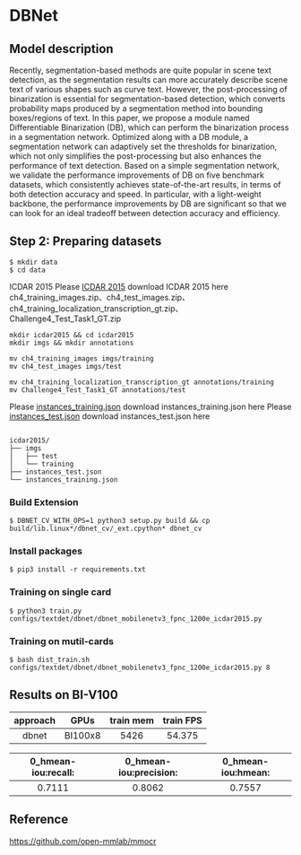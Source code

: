 # DBNet

## Model description
Recently, segmentation-based methods are quite popular in scene text detection, as the segmentation results can more accurately describe scene text of various shapes such as curve text. However, the post-processing of binarization is essential for segmentation-based detection, which converts probability maps produced by a segmentation method into bounding boxes/regions of text. In this paper, we propose a module named Differentiable Binarization (DB), which can perform the binarization process in a segmentation network. Optimized along with a DB module, a segmentation network can adaptively set the thresholds for binarization, which not only simplifies the post-processing but also enhances the performance of text detection. Based on a simple segmentation network, we validate the performance improvements of DB on five benchmark datasets, which consistently achieves state-of-the-art results, in terms of both detection accuracy and speed. In particular, with a light-weight backbone, the performance improvements by DB are significant so that we can look for an ideal tradeoff between detection accuracy and efficiency.
## Step 2: Preparing datasets

```shell
$ mkdir data
$ cd data
```
ICDAR 2015
Please [ICDAR 2015](https://rrc.cvc.uab.es/?ch=4&com=downloads) download ICDAR 2015 here
ch4_training_images.zip、ch4_test_images.zip、ch4_training_localization_transcription_gt.zip、Challenge4_Test_Task1_GT.zip

```shell
mkdir icdar2015 && cd icdar2015
mkdir imgs && mkdir annotations

mv ch4_training_images imgs/training
mv ch4_test_images imgs/test

mv ch4_training_localization_transcription_gt annotations/training
mv Challenge4_Test_Task1_GT annotations/test
```
Please [instances_training.json](https://download.openmmlab.com/mmocr/data/icdar2015/instances_training.json) download instances_training.json here
Please [instances_test.json](https://download.openmmlab.com/mmocr/data/icdar2015/instances_test.json) download instances_test.json here

```shell

icdar2015/
├── imgs
│   ├── test
│   └── training
├── instances_test.json
└── instances_training.json

```
### Build Extension

```shell
$ DBNET_CV_WITH_OPS=1 python3 setup.py build && cp build/lib.linux*/dbnet_cv/_ext.cpython* dbnet_cv
```
### Install packages

```shell
$ pip3 install -r requirements.txt
```

### Training on single card
```shell
$ python3 train.py configs/textdet/dbnet/dbnet_mobilenetv3_fpnc_1200e_icdar2015.py
```

### Training on mutil-cards
```shell
$ bash dist_train.sh configs/textdet/dbnet/dbnet_mobilenetv3_fpnc_1200e_icdar2015.py 8
```

## Results on BI-V100

| approach|  GPUs   | train mem | train FPS |
| :-----: |:-------:| :-------: |:--------: |
|  dbnet  | BI100x8 |   5426    |  54.375   |

|0_hmean-iou:recall: |  0_hmean-iou:precision:  | 0_hmean-iou:hmean:|
|      :-----:       |       :-------:          |     :-------:     |
|      0.7111        |          0.8062          |       0.7557      |  

## Reference
https://github.com/open-mmlab/mmocr

